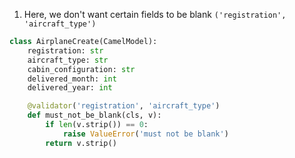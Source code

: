 1. Here, we don't want certain fields to be blank `('registration', 'aircraft_type')`
```python
class AirplaneCreate(CamelModel):
    registration: str
    aircraft_type: str
    cabin_configuration: str
    delivered_month: int
    delivered_year: int

    @validator('registration', 'aircraft_type')
    def must_not_be_blank(cls, v):
        if len(v.strip()) == 0:
            raise ValueError('must not be blank')
        return v.strip()
```
